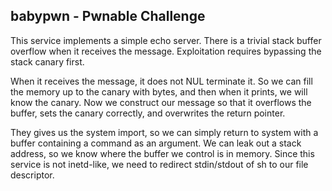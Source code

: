 ## babypwn - Pwnable Challenge

This service implements a simple echo server. There is a trivial stack buffer overflow when it receives the message. Exploitation requires bypassing the stack canary first.

When it receives the message, it does not NUL terminate it. So we can fill the memory up to the canary with bytes, and then when it prints, we will know the canary. Now we construct our message so that it overflows the buffer, sets the canary correctly, and overwrites the return pointer.

They gives us the system import, so we can simply return to system with a buffer containing a command as an argument. We can leak out a stack address, so we know where the buffer we control is in memory. Since this service is not inetd-like, we need to redirect stdin/stdout of sh to our file descriptor.
